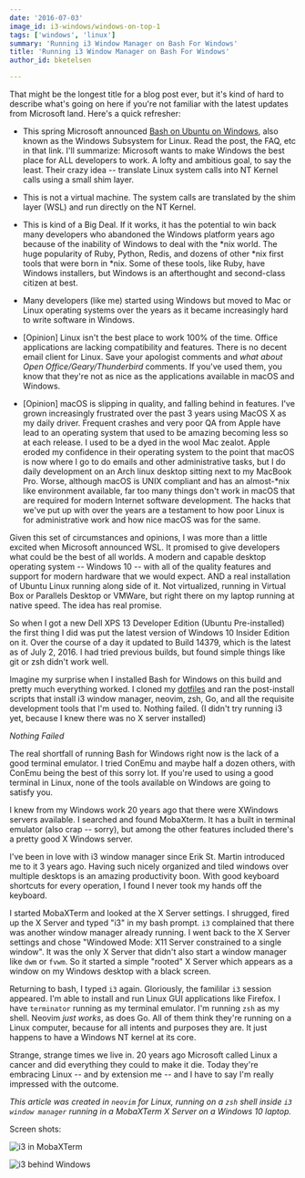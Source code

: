 ```yaml
---
date: '2016-07-03'
image_id: i3-windows/windows-on-top-1
tags: ['windows', 'linux']
summary: 'Running i3 Window Manager on Bash For Windows'
title: 'Running i3 Window Manager on Bash For Windows'
author_id: bketelsen

---
```


That might be the longest title for a blog post ever, but it's kind of hard to describe what's going on here if you're not familiar with the latest updates from Microsoft land. Here's a quick refresher:

- This spring Microsoft announced [Bash on Ubuntu on Windows](https://msdn.microsoft.com/en-us/commandline/wsl/about), also known as the Windows Subsystem for Linux. Read the post, the FAQ, etc in that link. I'll summarize: Microsoft wants to make Windows the best place for ALL developers to work. A lofty and ambitious goal, to say the least. Their crazy idea -- translate Linux system calls into NT Kernel calls using a small shim layer.

- This is not a virtual machine. The system calls are translated by the shim layer (WSL) and run directly on the NT Kernel.

- This is kind of a Big Deal. If it works, it has the potential to win back many developers who abandoned the Windows platform years ago because of the inability of Windows to deal with the *nix world. The huge popularity of Ruby, Python, Redis, and dozens of other *nix first tools that were born in \*nix. Some of these tools, like Ruby, have Windows installers, but Windows is an afterthought and second-class citizen at best.

- Many developers (like me) started using Windows but moved to Mac or Linux operating systems over the years as it became increasingly hard to write software in Windows.

- [Opinion] Linux isn't the best place to work 100% of the time. Office applications are lacking compatibility and features. There is no decent email client for Linux. Save your apologist comments and _what about Open Office/Geary/Thunderbird_ comments. If you've used them, you know that they're not as nice as the applications available in macOS and Windows.

- [Opinion] macOS is slipping in quality, and falling behind in features. I've grown increasingly frustrated over the past 3 years using MacOS X as my daily driver. Frequent crashes and very poor QA from Apple have lead to an operating system that used to be amazing becoming less so at each release. I used to be a dyed in the wool Mac zealot. Apple eroded my confidence in their operating system to the point that macOS is now where I go to do emails and other administrative tasks, but I do daily development on an Arch linux desktop sitting next to my MacBook Pro. Worse, although macOS is UNIX compliant and has an almost-\*nix like environment available, far too many things don't work in macOS that are required for modern Internet software development. The hacks that we've put up with over the years are a testament to how poor Linux is for administrative work and how nice macOS was for the same.

Given this set of circumstances and opinions, I was more than a little excited when Microsoft announced WSL. It promised to give developers what could be the best of all worlds. A modern and capable desktop operating system -- Windows 10 -- with all of the quality features and support for modern hardware that we would expect. AND a real installation of Ubuntu Linux running along side of it. Not virtualized, running in Virtual Box or Parallels Desktop or VMWare, but right there on my laptop running at native speed. The idea has real promise.

So when I got a new Dell XPS 13 Developer Edition (Ubuntu Pre-installed) the first thing I did was put the latest version of Windows 10 Insider Edition on it. Over the course of a day it updated to Build 14379, which is the latest as of July 2, 2016. I had tried previous builds, but found simple things like git or zsh didn't work well.

Imagine my surprise when I installed Bash for Windows on this build and pretty much everything worked. I cloned my [dotfiles](https://github.com/bketelsen/dotfiles) and ran the post-install scripts that install i3 window manager, neovim, zsh, Go, and all the requisite development tools that I'm used to. Nothing failed. (I didn't try running i3 yet, because I knew there was no X server installed)

_Nothing Failed_

The real shortfall of running Bash for Windows right now is the lack of a good terminal emulator. I tried ConEmu and maybe half a dozen others, with ConEmu being the best of this sorry lot. If you're used to using a good terminal in Linux, none of the tools available on Windows are going to satisfy you.

I knew from my Windows work 20 years ago that there were XWindows servers available. I searched and found MobaXterm. It has a built in terminal emulator (also crap -- sorry), but among the other features included there's a pretty good X Windows server.

I've been in love with i3 window manager since Erik St. Martin introduced me to it 3 years ago. Having such nicely organized and tiled windows over multiple desktops is an amazing productivity boon. With good keyboard shortcuts for every operation, I found I never took my hands off the keyboard.

I started MobaXTerm and looked at the X Server settings. I shrugged, fired up the X Server and typed "i3" in my bash prompt. `i3` complained that there was another window manager already running. I went back to the X Server settings and chose "Windowed Mode: X11 Server constrained to a single window". It was the only X Server that didn't also start a window manager like `dwm` or `fvwm`. So it started a simple "rooted" X Server which appears as a window on my Windows desktop with a black screen.

Returning to bash, I typed `i3` again. Gloriously, the famililar `i3` session appeared. I'm able to install and run Linux GUI applications like Firefox. I have `terminator` running as my terminal emulator. I'm running `zsh` as my shell. Neovim _just works_, as does Go. All of them think they're running on a Linux computer, because for all intents and purposes they are. It just happens to have a Windows NT kernel at its core.

Strange, strange times we live in. 20 years ago Microsoft called Linux a cancer and did everything they could to make it die. Today they're embracing Linux -- and by extension me -- and I have to say I'm really impressed with the outcome.

_This article was created in `neovim` for Linux, running on a `zsh` shell inside `i3 window manager` running in a MobaXTerm X Server on a Windows 10 laptop._

Screen shots:

![i3 in MobaXTerm](2017/09/i3)

![i3 behind Windows](2017/09/windows-on-top)
